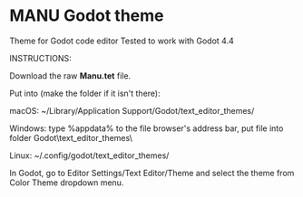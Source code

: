 # MANU Godot theme
Theme for Godot code editor
Tested to work with Godot 4.4

INSTRUCTIONS:

Download the raw **Manu.tet** file.

Put into (make the folder if it isn't there):

macOS:
~/Library/Application Support/Godot/text_editor_themes/

Windows:
type %appdata% to the file browser's address bar, put file into folder Godot\text_editor_themes\

Linux:
~/.config/godot/text_editor_themes/

In Godot, go to Editor Settings/Text Editor/Theme and select the theme from Color Theme dropdown menu.
